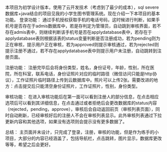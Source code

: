 本项目为初学设计版本，使用了云开发技术（考虑到了最少的成本），sql severe数据库+java结合的项目见我的小学生图书管理系统。现在介绍一下本项目的基本功能。
登录功能：
通过手机授权获取手机的电话号码，这时候进行判断，如果手机号是否存在于admis数据库中，若是存判定为管理员，自动跳到审核界面，若不存在admis表中，则继续判断该手机号是否在applydatabase表中，若存在于applydatabase表则根据该表的status变量判断是否注册成功，若为pending则为正在审核，提示用户正在审核，若为approved则提示审核通过，若为rejected则提示注册不通过，若不存在applydatabase表中则提示用户未注册，自动跳转到注册页面。
 
注册功能：
注册完毕后会将身份类型，姓名，身份证号，年龄，性别，所在医院，所在科室，联系电话，身份证照片对应的临时路径（微信访问只能是http协议），工作证照片临时路径上传到云数据库中。照片可以上传2张。需要改进的地方：点击提交后只能清空身份证照片，工作证照片，性别，身份类型。
  
 
审核功能：
   在进入审核功能后在第一面可以看到注册人的部分信息，在点击相应选项后可以看到其详细信息，在点击通过或者拒绝后会更改数据库的status内容（rejected，pending，approve），审核后会自动返回前页（审核列表页面），同时自动刷新，已经审核好后的注册人不会在审核列表显示。此外审核列表通过下拉更新内容和其他选项，如果没有选项则会提示没有更多数据了。
 
 
 
 
总结：
   主页面并未设计，只完成了登录，注册，审核的功能，但是作为练手的小项目，大部分的内容已经涵盖了，包括导航栏，点击跳转，图片显示，数据库更改等等，希望之后会更好。
